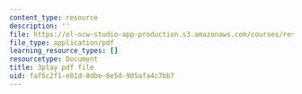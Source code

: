 ```yaml
---
content_type: resource
description: ''
file: https://ol-ocw-studio-app-production.s3.amazonaws.com/courses/res-ll-005-mathematics-of-big-data-and-machine-learning-january-iap-2020/faf5c2f1e81d8dbe8e5d905afa4c7bb7_mbr667kATEg.pdf
file_type: application/pdf
learning_resource_types: []
resourcetype: Document
title: 3play pdf file
uid: faf5c2f1-e81d-8dbe-8e5d-905afa4c7bb7
---
```

